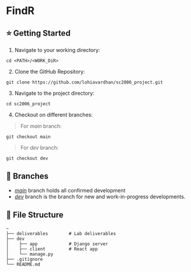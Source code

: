 # FindR

## ⭐ Getting Started
1. Navigate to your working directory:
```
cd <PATH>/<WORK_DiR>
```

2. Clone the GitHub Repository:
```
git clone https://github.com/lohiavardhan/sc2006_project.git
```

3. Navigate to the project directory:
```
cd sc2006_project
```

4. Checkout on different branches:
> For *main* branch:
```
git checkout main
```
> For *dev* branch:
```
git checkout dev
```

## 🚧 Branches
* [*main*](https://github.com/lohiavardhan/sc2006_project/tree/main) branch holds all confirmed development
* [*dev*](https://github.com/lohiavardhan/sc2006_project/tree/dev) branch is the branch for new and work-in-progress developments.

## 📁 File Structure
```
~
├── deliverables        # Lab deliverables
├── dev
│    ├── app            # Django server
│    ├── client         # React app
│    └── manage.py
├── .gitignore
└── README.md
```
